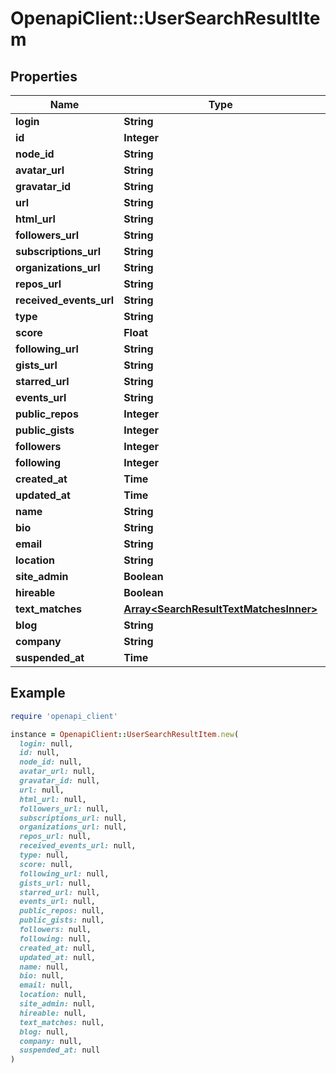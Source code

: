 # OpenapiClient::UserSearchResultItem

## Properties

| Name | Type | Description | Notes |
| ---- | ---- | ----------- | ----- |
| **login** | **String** |  |  |
| **id** | **Integer** |  |  |
| **node_id** | **String** |  |  |
| **avatar_url** | **String** |  |  |
| **gravatar_id** | **String** |  |  |
| **url** | **String** |  |  |
| **html_url** | **String** |  |  |
| **followers_url** | **String** |  |  |
| **subscriptions_url** | **String** |  |  |
| **organizations_url** | **String** |  |  |
| **repos_url** | **String** |  |  |
| **received_events_url** | **String** |  |  |
| **type** | **String** |  |  |
| **score** | **Float** |  |  |
| **following_url** | **String** |  |  |
| **gists_url** | **String** |  |  |
| **starred_url** | **String** |  |  |
| **events_url** | **String** |  |  |
| **public_repos** | **Integer** |  | [optional] |
| **public_gists** | **Integer** |  | [optional] |
| **followers** | **Integer** |  | [optional] |
| **following** | **Integer** |  | [optional] |
| **created_at** | **Time** |  | [optional] |
| **updated_at** | **Time** |  | [optional] |
| **name** | **String** |  | [optional] |
| **bio** | **String** |  | [optional] |
| **email** | **String** |  | [optional] |
| **location** | **String** |  | [optional] |
| **site_admin** | **Boolean** |  |  |
| **hireable** | **Boolean** |  | [optional] |
| **text_matches** | [**Array&lt;SearchResultTextMatchesInner&gt;**](SearchResultTextMatchesInner.md) |  | [optional] |
| **blog** | **String** |  | [optional] |
| **company** | **String** |  | [optional] |
| **suspended_at** | **Time** |  | [optional] |

## Example

```ruby
require 'openapi_client'

instance = OpenapiClient::UserSearchResultItem.new(
  login: null,
  id: null,
  node_id: null,
  avatar_url: null,
  gravatar_id: null,
  url: null,
  html_url: null,
  followers_url: null,
  subscriptions_url: null,
  organizations_url: null,
  repos_url: null,
  received_events_url: null,
  type: null,
  score: null,
  following_url: null,
  gists_url: null,
  starred_url: null,
  events_url: null,
  public_repos: null,
  public_gists: null,
  followers: null,
  following: null,
  created_at: null,
  updated_at: null,
  name: null,
  bio: null,
  email: null,
  location: null,
  site_admin: null,
  hireable: null,
  text_matches: null,
  blog: null,
  company: null,
  suspended_at: null
)
```

